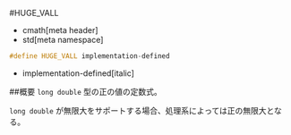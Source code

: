 #HUGE_VALL
* cmath[meta header]
* std[meta namespace]

```cpp
#define HUGE_VALL implementation-defined
```
* implementation-defined[italic]

##概要
`long double` 型の正の値の定数式。

`long double` が無限大をサポートする場合、処理系によっては正の無限大となる。

